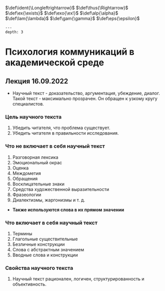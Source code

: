 <!-- Macros: start -->
$\newcommand{\block}[2]{\begin{#1} #2 \end{#1}}$
$\newcommand{\cases}[1]{\block{cases}{#1}}$
$\def\ident{\Longleftrightarrow}$
$\def\thus{\Rightarrow}$
$\newcommand{\set}[1]{ \{ #1 \} }$
$\newcommand{\bigset}[1]{ \left \{ #1 \right \} }$
$\newcommand{\bracs}[1]{ ( #1 ) }$
$\newcommand{\bigbracs}[1]{ \left ( #1 \right ) }$
$\newcommand{\bkets}[1]{\langle #1 \rangle}$
$\newcommand{\bigbkets}[1]{\left \langle #1 \right \rangle}$
$\newcommand{\mat}[1]{\block{Vmatrix}{#1}}$
$\newcommand{\det}[1]{\block{vmatrix}{#1}}$
$\newcommand{\pmat}[1]{\block{pmatrix}{#1}}$
$\renewcommand{\geq}{\geqslant}$
$\renewcommand{\leq}{\leqslant}$
$\newcommand{\upline}[1]{\overline{#1}}$
$\newcommand{\dnline}[1]{\underline{#1}}$
$\def\ex{\exists}$
$\def\exo{\ex!}$
$\renewcommand{\phi}{\varphi}$
$\renewcommand{\epsilon}{\varepsilon}$
$\def\alp{\alpha}$
$\def\lam{\lambda}$
$\def\gam{\gamma}$
$\def\eps{\epsilon}$
$\newcommand{\NN}{\mathbb{N}}$
$\newcommand{\ZZ}{\mathbb{Z}}$
$\newcommand{\RR}{\mathbb{R}}$
$\newcommand{\CC}{\mathbb{C}}$
$\newcommand{\FF}{\mathbb{F}}$
$\newcommand{\QQ}{\mathbb{Q}}$
$\newcommand{\EE}{\mathbb{E}}$
$\newcommand\E{\mathbbold{e}}$
$\newcommand\F{\mathbbold{f}}$
$\newcommand\G{\mathbbold{g}}$
$\renewcommand{\int}{\intop}$
$\newcommand{\ans}[1]{\textbf{Ответ}: #1.}$
$\newcommand{\norm}[1]{\left \lVert #1 \right \rVert}$
$\newcommand{\ord}[1]{\operatorname{ord}(#1)}$
$\renewcommand{\gcd}{\text{НОД}}$
$\newcommand{\lcm}{\text{НОК}}$
<!-- Macros: end -->
```{contents} Психология коммуникаций в академической среде
---
depth: 3
```
# Психология коммуникаций в академической среде

## Лекция 16.09.2022


- Научный текст  - доказательство, аргументация, убеждение, диалог. Такой текст - максимально прозрачен. Он обращен к узкому кругу специалистов.

### Цель научного текста
1. 	Убедить читателя, что проблема существует.
2. 	Убедить читателя в правильности исследования.

### Что не включает в себя научный текст

1. Разговорная лексика
2. Эмоциональный окрас
3. Оценка
4. Междометия
5. Обращения
6. Восклицательные знаки
7. Средства художественной выразительности
8. Фразеологии
9. Диалектизмы, жаргонизмы и т. д.

- **Также используются слова в их прямом значении**

### Что включает в себя научный текст
1. Термины
2. Глагольные существительные
3. Безличные конструкции
4. Слова с абстрактным значением
5. Вводные слова и конструкции

### Свойства научного текста
1. Научный текст рационален, логичен, структурированность и объективность.

